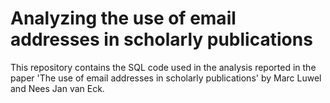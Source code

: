 # Analyzing the use of email addresses in scholarly publications

This repository contains the SQL code used in the analysis reported in the paper 'The use of email addresses in scholarly publications' by Marc Luwel and Nees Jan van Eck.